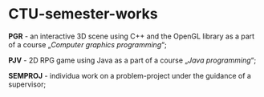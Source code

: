 # CTU-semester-works
**PGR** - an interactive 3D scene using C++ and the OpenGL library as a part of a course 
„*Computer graphics programming*“;

**PJV** - 2D RPG game using Java as a part of a course „*Java programming*“;

**SEMPROJ** - individua work on a problem-project under the guidance of a supervisor;
